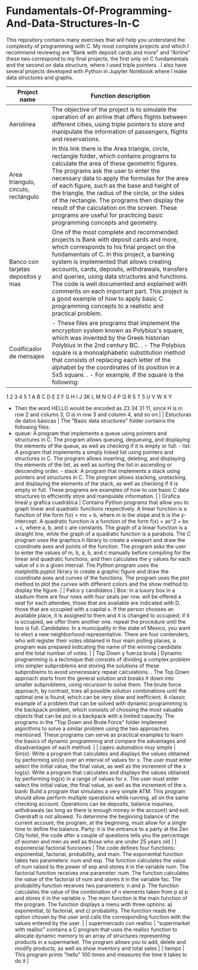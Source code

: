 # Fundamentals-Of-Programming-And-Data-Structures-In-C
This repository contains many exercises that will help you understand the complexity of programming with C.
My most complete projects and which I recommend reviewing are "Bank with deposit cards and more" and "Airline" these two correspond to my final projects, the first only on C fundamentals and the second on data structure, where I used triple pointers .
I also have several projects developed with Python in Jupyter Notebook where I make data structures and graphs.

| Project name | Function description |
|---|---|
| Aerolínea | The objective of the project is to simulate the operation of an airline that offers flights between different cities, using triple pointers to store and manipulate the information of passengers, flights and reservations. |
| Area triangulo, circulo, rectángulo  | In this link there is the Area triangle, circle, rectangle folder, which contains programs to calculate the area of these geometric figures. The programs ask the user to enter the necessary data to apply the formulas for the area of each figure, such as the base and height of the triangle, the radius of the circle, or the sides of the rectangle. The programs then display the result of the calculation on the screen. These programs are useful for practicing basic programming concepts and geometry. |
| Banco con tarjetas depositos y mas | One of the most complete and recommended projects is Bank with deposit cards and more, which corresponds to his final project on the fundamentals of C. In this project, a banking system is implemented that allows creating accounts, cards, deposits, withdrawals, transfers and queries, using data structures and functions. The code is well documented and explained with comments on each important part. This project is a good example of how to apply basic C programming concepts to a realistic and practical problem. |
| Codificador de mensajes | - These files are programs that implement the encryption system known as Polybius's square, which was invented by the Greek historian Polybius in the 2nd century BC. . - The Polybius square is a monoalphabetic substitution method that consists of replacing each letter of the alphabet by the coordinates of its position in a 5x5 square. . - For example, if the square is the following: 
   1 2 3 4 5
1 A B C D E
2 F G H I J
3K L M N O
4 P Q R S T
5 U V W X Y
- Then the word HELLO would be encoded as 23 34 31 11, since H is in row 2 and column 3, O is in row 3 and column 4, and so on.|
| Estucturas de datos básicas | The "Basic data structures" folder contains the following files:
- queue: A program that implements a queue using pointers and structures in C. The program allows queuing, dequeuing, and displaying the elements of the queue, as well as checking if it is empty or full. - list: A program that implements a simply linked list using pointers and structures in C. The program allows inserting, deleting, and displaying the elements of the list, as well as sorting the list in ascending or descending order. - stack: A program that implements a stack using pointers and structures in C. The program allows stacking, unstacking, and displaying the elements of the stack, as well as checking if it is empty or full.
These programs are examples of how to use basic C data structures to efficiently store and manipulate information. |
| Grafica lineal y grafica cuadrática | Contains Python programs that allow you to graph linear and quadratic functions respectively. A linear function is a function of the form f(x) = mx + b, where m is the slope and b is the y-intercept. A quadratic function is a function of the form f(x) = ax^2 + bx + c, where a, b, and c are constants. The graph of a linear function is a straight line, while the graph of a quadratic function is a parabola.
The C program uses the graphics.h library to create a viewport and draw the coordinate axes and points of the function. The program asks the user to enter the values of m, b, a, b, and c manually before compiling for the linear and quadratic functions, and then calculates the y values for each value of x in a given interval. The Python program uses the matplotlib.pyplot library to create a graphic figure and draw the coordinate axes and curves of the functions. The program uses the plot method to plot the curves with different colors and the show method to display the figure. |
| Palco y candidatos | Box: In a luxury box in a stadium there are four rows with four seats per row. will be offered
a seat for each attendee, those that are available are indicated with D, those that are occupied with a capital x.
If the person chooses an available place, it is assigned to them and it is changed to occupied; if it is occupied, we offer them another one. repeat the
procedure until the box is full.
Candidates: In a municipality in the state of Mexico, you want to elect a new neighborhood representative. There are four contenders, who will register their votes obtained in four main polling places, a program was prepared indicating the name of the winning candidate and the total number of votes. |
| Top Down y fuerza bruta | Dynamic programming is a technique that consists of dividing a complex problem into simpler subproblems and storing the solutions of these subproblems to avoid unnecessary repeat calculations. . The Top Down approach starts from the general solution and breaks it down into smaller subproblems, using recursion to solve them. The brute force approach, by contrast, tries all possible solution combinations until the optimal one is found, which can be very slow and inefficient. A classic example of a problem that can be solved with dynamic programming is the backpack problem, which consists of choosing the most valuable objects that can be put in a backpack with a limited capacity. The programs in the "Top Down and Brute Force" folder implement algorithms to solve a similar problem using the two approaches mentioned. These programs can serve as practical examples to learn the basics of dynamic programming and compare the advantages and disadvantages of each method. |
| cajero automatico muy simple | Sin(x): Write a program that calculates and displays the values obtained by performing
sin(x) over an interval of values for x. The user must enter select the
initial value, the final value, as well as the increment of the x
log(x): Write a program that calculates and displays the values obtained by performing
log(x) in a range of values for x. The user must enter select the
initial value, the final value, as well as the increment of the x.
bank: Build a program that simulates a very simple ATM. This program should allow
perform multiple operations while running, all on the same checking account.
Operations can be deposits, balance inquiries, withdrawals (as long as there is
  enough money in the account) and exit. Overdraft is not allowed. To determine the beginning balance
  of the current account, the program, at the beginning, must allow for a single time to define the balance.
Party: it is the entrance to a party at the Zen City hotel, the code after a couple of questions tells you the percentage of women and men as well as those who are under 25 years old |
| exponencial factorial funciones | The code defines four functions: exponential, factorial, probability, and main. The exponential function takes two parameters: num and exp. The function calculates the value of num raised to the power of exp and stores it in the variable num. The factorial function receives one parameter: num. The function calculates the value of the factorial of num and stores it in the variable fac. The probability function receives two parameters: n and p. The function calculates the value of the combination of n elements taken from p at p and stores it in the variable v. The main function is the main function of the program. The function displays a menu with three options: a) exponential, b) factorial, and c) probability. The function reads the option chosen by the user and calls the corresponding function with the values entered by the user. |
| supermercado con realloc | “supermarket with realloc” contains a C program that uses the realloc function to allocate dynamic memory to an array of structures representing products in a supermarket. The program allows you to add, delete and modify products, as well as show inventory and total sales |
| tiempo | This program prints "hello" 100 times and measures the time it takes to do it |







